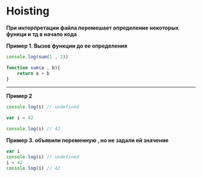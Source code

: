 # Hoisting

**При интерпретации файла перемешает определение некоторых функци и тд в начало кода**

**Пример 1. Вызов функции до ее определения**
```javaScript
console.log(sum(1 , 2))

function sum(a , b){
    return a + b
}
```

---

**Пример 2**

```javascript
console.log(i) // undefined

var i = 42

console.log(i) // 42
```

**Пример 3. объявили переменную , но не задали ей значение**

```javascript
var i
console.log(i) // undefined 
i = 42
console.log(i) // 42
```